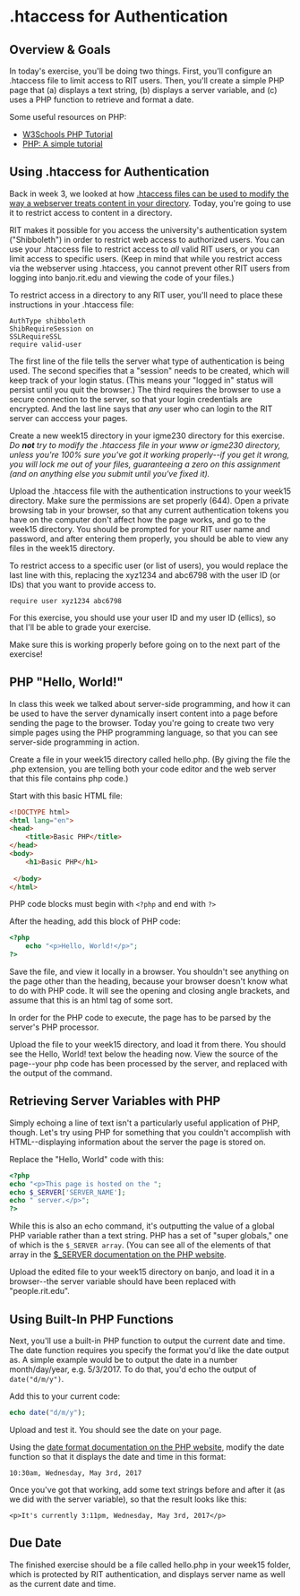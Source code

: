 # .htaccess for Authentication

## Overview & Goals

In today's exercise, you'll be doing two things. First, you'll configure an .htaccess file to limit access to RIT users. Then, you'll create a simple PHP page that (a) displays a text string, (b) displays a server variable, and (c) uses a PHP function to retrieve and format a date.  

Some useful resources on PHP:
* [W3Schools PHP Tutorial](https://www.w3schools.com/php/php_intro.asp)
* [PHP: A simple tutorial](http://php.net/manual/en/tutorial.php) 


## Using .htaccess for Authentication

Back in week 3, we looked at how [.htaccess files can be used to modify the way a webserver treats content in your directory](weekly_materials/week3/htaccessExercise.md). Today, you're going to use it to restrict access to content in a directory. 

RIT makes it possible for you access the university's authentication system ("Shibboleth") in order to restrict web access to authorized users. You can use your .htaccess file to restrict access to *all* valid RIT users, or you can limit access to specific users. (Keep in mind that while you restrict access via the webserver using .htaccess, you cannot prevent other RIT users from logging into banjo.rit.edu and viewing the code of your files.)

To restrict access in a directory to any RIT user, you'll need to place these instructions in your .htaccess file:

```
AuthType shibboleth
ShibRequireSession on
SSLRequireSSL
require valid-user
```

The first line of the file tells the server what type of authentication is being used. The second specifies that a "session" needs to be created, which will keep track of your login status. (This means your "logged in" status will persist until you quit the browser.) The third requires the browser to use a secure connection to the server, so that your login credentials are encrypted. And the last line says that *any* user who can login to the RIT server can acccess your pages. 

Create a new week15 directory in your igme230 directory for this exercise. *Do ***not*** try to modify the .htaccess file in your www or igme230 directory, unless you're 100% sure you've got it working properly--if you get it wrong, you will lock me out of your files, guaranteeing a zero on this assignment (and on anything else you submit until you've fixed it).*

Upload the .htaccess file with the authentication instructions to your week15 directory. Make sure the permissions are set properly (644). Open a private browsing tab in your browser, so that any current authentication tokens you have on the computer don't affect how the page works, and go to the week15 directory. You should be prompted for your RIT user name and password, and after entering them properly, you should be able to view any files in the week15 directory. 

To restrict access to a specific user (or list of users), you would replace the last line with this, replacing the xyz1234 and abc6798 with the user ID (or IDs) that you want to provide access to.

```
require user xyz1234 abc6798
```
For this exercise, you should use your user ID and my user ID (ellics), so that I'll be able to grade your exercise.

Make sure this is working properly before going on to the next part of the exercise!

## PHP "Hello, World!"

In class this week we talked about server-side programming, and how it can be used to have the server dynamically insert content into a page before sending the page to the browser. Today you're going to create two very simple pages using the PHP programming language, so that you can see server-side programming in action. 

Create a file in your week15 directory called hello.php. (By giving the file the .php extension, you are telling both your code editor and the web server that this file contains php code.) 

Start with this basic HTML file: 
```html
<!DOCTYPE html>
<html lang="en">
<head>
    <title>Basic PHP</title>
</head>
<body>
    <h1>Basic PHP</h1>
 
 </body>
</html>
```

PHP code blocks must begin with `<?php` and end with `?>`

After the heading, add this block of PHP code:

```php
<?php 
    echo "<p>Hello, World!</p>"; 
?> 
```

Save the file, and view it locally in a browser. You shouldn't see anything on the page other than the heading, because your browser doesn't know what to do with PHP code. It will see the opening and closing angle brackets, and assume that this is an html tag of some sort. 

In order for the PHP code to execute, the page has to be parsed by the server's PHP processor. 

Upload the file to your week15 directory, and load it from there. You should see the Hello, World! text below the heading now. View the source of the page--your php code has been processed by the server, and replaced with the output of the command. 

## Retrieving Server Variables with PHP

Simply echoing a line of text isn't a particularly useful application of PHP, though. Let's try using PHP for something that you couldn't accomplish with HTML--displaying information about the server the page is stored on. 

Replace the "Hello, World" code with this:

```php
<?php
echo "<p>This page is hosted on the ";
echo $_SERVER['SERVER_NAME'];
echo " server.</p>";
?>
```

While this is also an echo command, it's outputting the value of a global PHP variable rather than a text string. PHP has a set of "super globals," one of which is the `$_SERVER array`. (You can see all of the elements of that array in the [$_SERVER documentation on the PHP website](http://php.net/manual/en/reserved.variables.server.php).

Upload the edited file to your week15 directory on banjo, and load it in a browser--the server variable should have been replaced with "people.rit.edu". 

## Using Built-In PHP Functions

Next, you'll use a built-in PHP function to output the current date and time. The date function requires you specify the format you'd like the date output as. A simple example would be to output the date in a number month/day/year, e.g. 5/3/2017. To do that, you'd echo the output of `date("d/m/y")`. 

Add this to your current code:

```php
echo date("d/m/y");
```

Upload and test it. You should see the date on your page. 

Using the [date format documentation on the PHP website](http://php.net/manual/en/function.date.php), modify the date function so that it displays the date and time in this format:

`10:30am, Wednesday, May 3rd, 2017`

Once you've got that working, add some text strings before and after it (as we did with the server variable), so that the result looks like this:

`<p>It's currently 3:11pm, Wednesday, May 3rd, 2017</p>`


## Due Date
The finished exercise should be a file called hello.php in your week15 folder, which is protected by RIT authentication, and displays server name as well as the current date and time.
